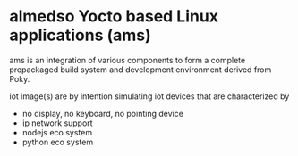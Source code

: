 # almedso Yocto based Linux applications (ams)

ams is an integration of various components to form a complete prepackaged
build system and development environment derived from Poky.

iot image(s) are by intention simulating iot devices that are characterized by

* no display, no keyboard, no pointing device
* ip network support
* nodejs eco system
* python eco system
